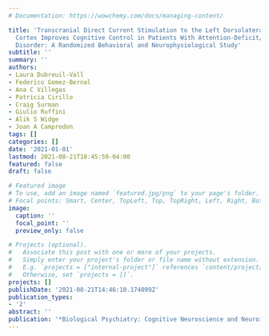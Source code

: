 ```yaml
---
# Documentation: https://wowchemy.com/docs/managing-content/

title: 'Transcranial Direct Current Stimulation to the Left Dorsolateral Prefrontal
  Cortex Improves Cognitive Control in Patients With Attention-Deficit/Hyperactivity
  Disorder: A Randomized Behavioral and Neurophysiological Study'
subtitle: ''
summary: ''
authors:
- Laura Dubreuil-Vall
- Federico Gomez-Bernal
- Ana C Villegas
- Patricia Cirillo
- Craig Surman
- Giulio Ruffini
- Alik S Widge
- Joan A Camprodon
tags: []
categories: []
date: '2021-01-01'
lastmod: 2021-08-21T10:45:59-04:00
featured: false
draft: false

# Featured image
# To use, add an image named `featured.jpg/png` to your page's folder.
# Focal points: Smart, Center, TopLeft, Top, TopRight, Left, Right, BottomLeft, Bottom, BottomRight.
image:
  caption: ''
  focal_point: ''
  preview_only: false

# Projects (optional).
#   Associate this post with one or more of your projects.
#   Simply enter your project's folder or file name without extension.
#   E.g. `projects = ["internal-project"]` references `content/project/deep-learning/index.md`.
#   Otherwise, set `projects = []`.
projects: []
publishDate: '2021-08-21T14:46:10.174099Z'
publication_types:
- '2'
abstract: ''
publication: '*Biological Psychiatry: Cognitive Neuroscience and Neuroimaging*'
---
```

